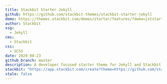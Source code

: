 ```yaml
---
title: Stackbit Starter Jekyll
github: https://github.com/stackbit-themes/stackbit-starter-jekyll
demo: https://themes.stackbit.com/demos/starter/features/?demo=jststarterjekyll
author: Stackbit
ssg:
  - Jekyll
cms:
  - Stackbit
css:
  - SCSS
date: 2020-08-23
github_branch: master
description: A developer focused starter theme for Jekyll and Stackbit.
stackbit: "https://app.stackbit.com/create?theme=https://github.com/stackbit-themes/stackbit-starter-jekyll&utm_source=jamstackthemes&utm_medium=referral&utm_campaign=custom_themes&utm_content=card"
stale: false
---
```

